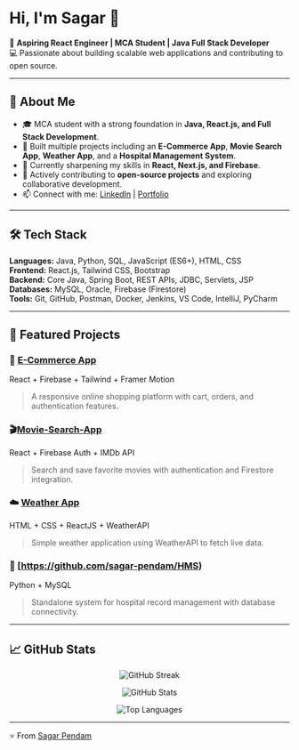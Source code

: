 # Hi, I'm Sagar 👋

🎯 **Aspiring React Engineer | MCA Student | Java Full Stack Developer**  
💻 Passionate about building scalable web applications and contributing to open source.  

---

## 🚀 About Me
- 🎓 MCA student with a strong foundation in **Java, React.js, and Full Stack Development**.  
- 🔨 Built multiple projects including an **E-Commerce App**, **Movie Search App**, **Weather App**, and a **Hospital Management System**.  
- 🌱 Currently sharpening my skills in **React, Next.js, and Firebase**.  
- 🤝 Actively contributing to **open-source projects** and exploring collaborative development.  
- 📫 Connect with me: [LinkedIn](https://www.linkedin.com/in/sagar-pendam-630384269/) | [Portfolio](https://my-portfolio-iota-five-71.vercel.app/)

---

## 🛠️ Tech Stack
**Languages:** Java, Python, SQL, JavaScript (ES6+), HTML, CSS  
**Frontend:** React.js, Tailwind CSS, Bootstrap  
**Backend:** Core Java, Spring Boot, REST APIs, JDBC, Servlets, JSP  
**Databases:** MySQL, Oracle, Firebase (Firestore)  
**Tools:** Git, GitHub, Postman, Docker, Jenkins, VS Code, IntelliJ, PyCharm  

---

## 📌 Featured Projects
### 🛒 [E-Commerce App](https://github.com/sagar-pendam/e-commerce-web-site)
React + Firebase + Tailwind + Framer Motion  
> A responsive online shopping platform with cart, orders, and authentication features.  

### 🎬[Movie-Search-App]([https://github.com/sagar-pendam/movie-search-app)
React + Firebase Auth + IMDb API  
> Search and save favorite movies with authentication and Firestore integration.  

### ☁️ [Weather App](https://github.com/sagar-pendam/weather-App-Using-React)
HTML + CSS + ReactJS + WeatherAPI  
> Simple weather application using WeatherAPI to fetch live data.  

### 🏥 [https://github.com/sagar-pendam/HMS)
Python + MySQL  
> Standalone system for hospital record management with database connectivity.  

---

## 📈 GitHub Stats  

<p align="center">
  <img src="https://github-readme-streak-stats.herokuapp.com/?user=sagar-pendam&theme=radical&hide_border=true" alt="GitHub Streak" />
</p>

<p align="center">
  <img src="https://github-readme-stats.vercel.app/api?username=sagar-pendam&show_icons=true&theme=radical&hide_border=true" alt="GitHub Stats" />
</p>

<p align="center">
  <img src="https://github-readme-stats.vercel.app/api/top-langs/?username=sagar-pendam&layout=compact&theme=radical&hide_border=true" alt="Top Languages" />
</p>



---

⭐️ From [Sagar Pendam](https://github.com/sagar-pendam)
